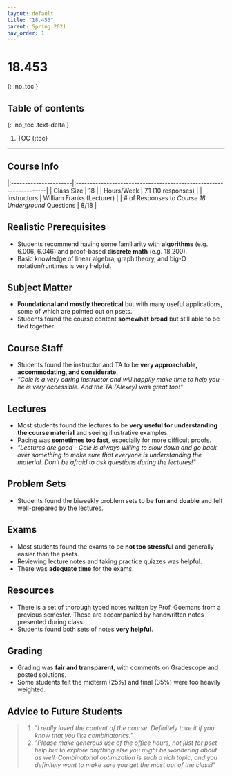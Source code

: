 ```yaml
---
layout: default
title: "18.453"
parent: Spring 2021
nav_order: 1
---
```


# 18.453
{: .no_toc }

## Table of contents
{: .no_toc .text-delta }

1. TOC
{:toc}

---

## Course Info

|:----------------------|:-------------------------------------------------------------------|
| Class Size | 18 |
| Hours/Week | 7.1 (10 responses) |
| Instructors | William Franks (Lecturer) |
| # of Responses to _Course 18 Underground_ Questions | 8/18 |

## Realistic Prerequisites

- Students recommend having some familiarity with **algorithms** (e.g. 6.006, 6.046) and proof-based **discrete math** (e.g. 18.200).
- Basic knowledge of linear algebra, graph theory, and big-O notation/runtimes is very helpful.

## Subject Matter

- **Foundational and mostly theoretical** but with many useful applications, some of which are pointed out on psets.
- Students found the course content **somewhat broad** but still able to be tied together.

## Course Staff

- Students found the instructor and TA to be **very approachable, accommodating, and considerate**.
- _"Cole is a very caring instructor and will happily make time to help you - he is very accessible. And the TA (Alexey) was great too!"_

## Lectures

- Most students found the lectures to be **very useful for understanding the course material** and seeing illustrative examples.
- Pacing was **sometimes too fast**, especially for more difficult proofs.
- _"Lectures are good - Cole is always willing to slow down and go back over something to make sure that everyone is understanding the material. Don't be afraid to ask questions during the lectures!"_

## Problem Sets

- Students found the biweekly problem sets to be **fun and doable** and felt well-prepared by the lectures.

## Exams

- Most students found the exams to be **not too stressful** and generally easier than the psets.
- Reviewing lecture notes and taking practice quizzes was helpful.
- There was **adequate time** for the exams.

## Resources

- There is a set of thorough typed notes written by Prof. Goemans from a previous semester. These are accompanied by handwritten notes presented during class.
- Students found both sets of notes **very helpful**.

## Grading

- Grading was **fair and transparent**, with comments on Gradescope and posted solutions.
- Some students felt the midterm (25%) and final (35%) were too heavily weighted.

## Advice to Future Students

> 1. _"I really loved the content of the course. Definitely take it if you know that you like combinatorics."_
> 2. _"Please make generous use of the office hours, not just for pset help but to explore anything else you might be wondering about as well. Combinatorial optimization is such a rich topic, and you definitely want to make sure you get the most out of the class!"_

<!-- ## Syllabus

Click [**here**](/assets/files/453_Syllabus_Spring2021.pdf) for a PDF of this course's syllabus. -->
